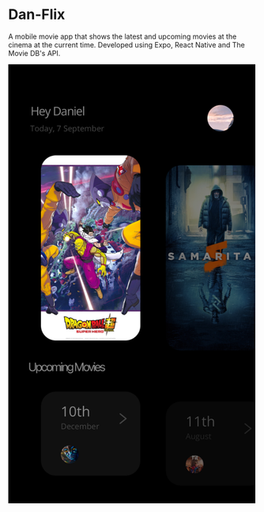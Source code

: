 # Dan-Flix
A mobile movie app that shows the latest and upcoming movies at the cinema at the current time. Developed using Expo, React Native and The Movie DB's API.

<img src="https://github.com/danielashrafk/dan-flix/blob/main/assets/app-captures/Capture1.png" width="500" aspectratio=1>
<!-- ![Screenshot](https://github.com/danielashrafk/dan-flix/blob/main/assets/app-captures/Capture1.png)

![Screenshot](https://github.com/danielashrafk/dan-flix/blob/main/assets/app-captures/Capture2.png)

![Screenshot](https://github.com/danielashrafk/dan-flix/blob/main/assets/app-captures/Capture3.png)

![Screenshot](https://github.com/danielashrafk/dan-flix/blob/main/assets/app-captures/Capture4.png)

![Screenshot](https://github.com/danielashrafk/dan-flix/blob/main/assets/app-captures/Capture5.png) -->
